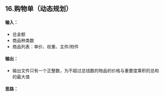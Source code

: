 ## 16.购物单（动态规划）

#### 输入：

- 总金额
- 商品种类数
- 商品列表：单价、权重、主件/附件

#### 输出：

- 输出文件只有一个正整数，为不超过总钱数的物品的价格与重要度乘积的总和的最大值

#### 思路：

